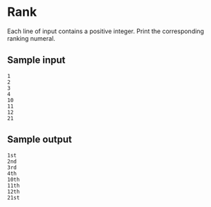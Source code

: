 # Rank
Each line of input contains a positive integer. Print the corresponding ranking numeral.

## Sample input
```
1
2
3
4
10
11
12
21
```

## Sample output
```
1st
2nd
3rd
4th
10th
11th
12th
21st
```
